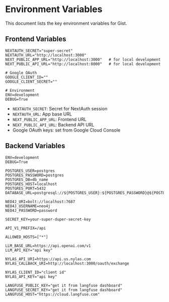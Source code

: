 # Environment Variables

This document lists the key environment variables for Gist.

## Frontend Variables

```env
NEXTAUTH_SECRET="super-secret"
NEXTAUTH_URL="http://localhost:3000"
NEXT_PUBLIC_APP_URL="http://localhost:3000"   # for local development
NEXT_PUBLIC_API_URL="http://localhost:8000"   # for local development

# Google OAuth
GOOGLE_CLIENT_ID=""
GOOGLE_CLIENT_SECRET=""

# Environment
ENV=development
DEBUG=True
```

* `NEXTAUTH_SECRET`: Secret for NextAuth session
* `NEXTAUTH_URL`: App base URL
* `NEXT_PUBLIC_APP_URL`: Frontend URL
* `NEXT_PUBLIC_API_URL`: Backend API URL
* Google OAuth keys: set from Google Cloud Console

## Backend Variables

```env
ENV=development
DEBUG=True

POSTGRES_USER=postgres
POSTGRES_PASSWORD=postgres
POSTGRES_DB=db_name
POSTGRES_HOST=localhost
POSTGRES_PORT=5432
DATABASE_URL=postgresql://${POSTGRES_USER}:${POSTGRES_PASSWORD}@${POSTGRES_HOST}:${POSTGRES_PORT}/${POSTGRES_DB}

NEO4J_URI=bolt://localhost:7687
NEO4J_USERNAME=neo4j
NEO4J_PASSWORD=password

SECRET_KEY=your-super-duper-secret-key

API_V1_PREFIX=/api

ALLOWED_HOSTS=["*"]

LLM_BASE_URL=https://api.openai.com/v1
LLM_API_KEY="api key"

NYLAS_API_URI=https://api.us.nylas.com
NYLAS_CALLBACK_URI=http://localhost:3000/oauth/exchange

NYLAS_CLIENT_ID="client id"
NYLAS_API_KEY="api key"

LANGFUSE_PUBLIC_KEY="get it from langfuse dashboard"
LANGFUSE_SECRET_KEY="get it from langfuse dashboard"
LANGFUSE_HOST="https://cloud.langfuse.com"

```
